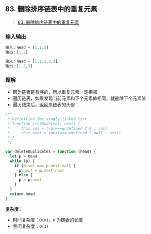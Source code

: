 ## 83. 删除排序链表中的重复元素

> [83. 删除排序链表中的重复元素](https://leetcode-cn.com/problems/remove-duplicates-from-sorted-list/)

### 输入输出

```js
输入：head = [1,1,2]
输出：[1,2]

输入：head = [1,1,2,3,3]
输出：[1,2,3]
```

### 题解

- 因为链表是有序的，所以重复元素一定相邻
- 遍历链表，如果发现当前元素和下个元素值相同，就删除下个元素值
- 遍历结束后，返回原链表的头部

```js
/**
 * Definition for singly-linked list.
 * function ListNode(val, next) {
 *     this.val = (val===undefined ? 0 : val)
 *     this.next = (next===undefined ? null : next)
 * }
 */

var deleteDuplicates = function (head) {
  let p = head
  while (p) {
    if (p.val === p.next.val) {
      p.next = p.next.next
    } else {
      p = p.next
    }
  }
  return head
}
```

**复杂度：**

- 时间复杂度：`O(n)`，`n` 为链表的长度
- 空间复杂度：`O(1)`